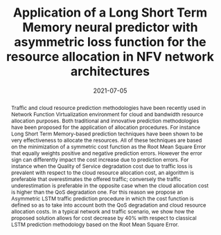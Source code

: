 ---
title: Application of a Long Short Term Memory neural predictor with asymmetric loss function for the resource allocation in NFV network architectures
date: 2021-07-05
publishDate: 2021-07-05
authors: ["Vincenzo Eramo", "Francesco G. Lavacca", "Tiziana Catena", "P.J. Perez Salazar"]
publication_types: ["2"]
abstract: "Traffic and cloud resource prediction methodologies have been recently used in Network Function Virtualization environment for cloud and bandwidth resource allocation purposes. Both traditional and innovative prediction methodologies have been proposed for the application of allocation procedures. For instance Long Short Term Memory-based prediction techniques have been shown to be very effectiveness to allocate the resources. All of these techniques are based on the minimization of a symmetric cost function as the Root Mean Square Error that equally weights positive and negative prediction errors. However the error sign can differently impact the cost increase due to prediction errors. For instance when the Quality of Service degradation cost due to traffic loss is prevalent with respect to the cloud resource allocation cost, an algorithm is preferable that overestimates the offered traffic; conversely the traffic underestimation is preferable in the opposite case when the cloud allocation cost is higher than the QoS degradation one. For this reason we propose an Asymmetric LSTM traffic prediction procedure in which the cost function is defined so as to take into account both the QoS degradation and cloud resource allocation costs. In a typical network and traffic scenario, we show how the proposed solution allows for cost decrease by 40% with respect to classical LSTM prediction methodology based on the Root Mean Square Error."
featured: true
publication: Computer Networks
url_pdf: "https://www.sciencedirect.com/science/article/abs/pii/S1389128621001833"
---